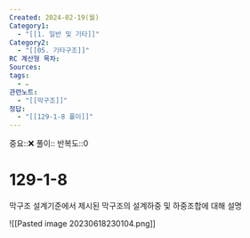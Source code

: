 ```yaml
---
Created: 2024-02-19(월)
Category1:
  - "[[1. 일반 및 기타]]"
Category2:
  - "[[05. 기타구조]]"
RC 계산형 목차: 
Sources: 
tags:
  - ✏️
관련노트:
  - "[[막구조]]"
정답:
  - "[[129-1-8 풀이]]"
---
```

중요::❌
풀이::
반복도::0
#  129-1-8


막구조 설계기준에서 제시된 막구조의 설계하중 및 하중조합에 대해 설명

![[Pasted image 20230618230104.png]]